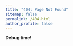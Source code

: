 ```yaml
---
title: "404: Page Not Found"
sitemap: false
permalink: /404.html
author_profile: false
---
```


**Debug time!**
